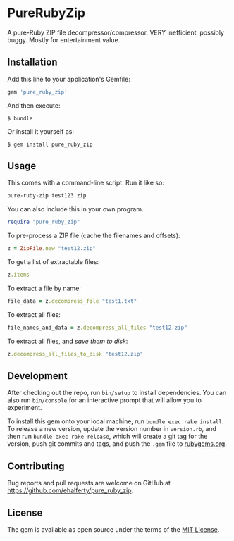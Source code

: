 # PureRubyZip

A pure-Ruby ZIP file decompressor/compressor.
VERY inefficient, possibly buggy.
Mostly for entertainment value.

## Installation

Add this line to your application's Gemfile:

```ruby
gem 'pure_ruby_zip'
```

And then execute:

    $ bundle

Or install it yourself as:

    $ gem install pure_ruby_zip

## Usage

This comes with a command-line script. Run it like so:

```bash
pure-ruby-zip test123.zip
```

You can also include this in your own program.

```ruby
require "pure_ruby_zip"
```

To pre-process a ZIP file (cache the filenames and offsets):
```ruby
z = ZipFile.new "test12.zip"
```

To get a list of extractable files:
```ruby
z.items
```

To extract a file by name:
```ruby
file_data = z.decompress_file "test1.txt"
```

To extract all files:
```ruby
file_names_and_data = z.decompress_all_files "test12.zip"
```

To extract all files, and _save them to disk_:
```ruby
z.decompress_all_files_to_disk "test12.zip"
```

## Development

After checking out the repo, run `bin/setup` to install dependencies. You can also run `bin/console` for an interactive prompt that will allow you to experiment.

To install this gem onto your local machine, run `bundle exec rake install`. To release a new version, update the version number in `version.rb`, and then run `bundle exec rake release`, which will create a git tag for the version, push git commits and tags, and push the `.gem` file to [rubygems.org](https://rubygems.org).

## Contributing

Bug reports and pull requests are welcome on GitHub at https://github.com/ehalferty/pure_ruby_zip.

## License

The gem is available as open source under the terms of the [MIT License](https://opensource.org/licenses/MIT).
